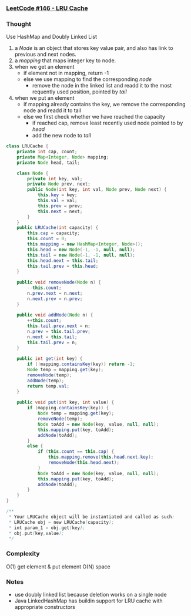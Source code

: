### [LeetCode #146 - LRU Cache](https://leetcode.com/problems/lru-cache/description/)

### Thought
Use HashMap and Doubly Linked List
1. a *Node* is an object that stores key value pair, and also has link to previous and next nodes.
2. a *mapping* that maps integer key to node.
3. when we get an element
	* if element not in mapping, return -1
	* else we use mapping to find the corresponding *node*
		* remove the node in the linked list and readd it to the most requently used position, pointed by *tail*
4. when we put an element
	* if mapping already contains the key, we remove the corresponding node and readd it to tail
	* else we first check whether we have reached the capacity
		* if reached cap, remove least recently used node pointed to by *head*
		* add the new node to *tail*
```java
class LRUCache {
    private int cap, count;
    private Map<Integer, Node> mapping;
    private Node head, tail;

    class Node {
        private int key, val;
        private Node prev, next;
        public Node(int key, int val, Node prev, Node next) {
            this.key = key;
            this.val = val;
            this.prev = prev;
            this.next = next;
        }
    }
    public LRUCache(int capacity) {
        this.cap = capacity;
        this.count = 0;
        this.mapping = new HashMap<Integer, Node>();
        this.head = new Node(-1, -1, null, null);
        this.tail = new Node(-1, -1, null, null);
        this.head.next = this.tail;
        this.tail.prev = this.head;
    }
    
    public void removeNode(Node n) {
        --this.count;
        n.prev.next = n.next;
        n.next.prev = n.prev;
    }
    
    public void addNode(Node n) {
        ++this.count;
        this.tail.prev.next = n;
        n.prev = this.tail.prev;
        n.next = this.tail;
        this.tail.prev = n;
    }
    
    public int get(int key) {
        if (!mapping.containsKey(key)) return -1;
        Node temp = mapping.get(key);
        removeNode(temp);
        addNode(temp);
        return temp.val;
    }
    
    public void put(int key, int value) {
        if (mapping.containsKey(key)) {
            Node temp = mapping.get(key);
            removeNode(temp);
            Node toAdd = new Node(key, value, null, null);
            this.mapping.put(key, toAdd);
            addNode(toAdd);
        }
        else {
            if (this.count == this.cap) {
                this.mapping.remove(this.head.next.key);
                removeNode(this.head.next);
            }
            Node toAdd = new Node(key, value, null, null);
            this.mapping.put(key, toAdd);
            addNode(toAdd);
        }
    }
}

/**
 * Your LRUCache object will be instantiated and called as such:
 * LRUCache obj = new LRUCache(capacity);
 * int param_1 = obj.get(key);
 * obj.put(key,value);
 */
```
### Complexity 
O(1) get element & put element
O(N) space
### Notes
* use doubly linked list because deletion works on a single node
* Java LinkedHashMap has buildin support for LRU cache with appropriate constructors